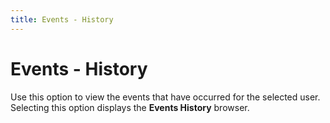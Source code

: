 ```yaml
---
title: Events - History
---
```


# Events - History


Use this option to view the events that have occurred for the selected  user. Selecting this option displays the **Events 
 History** browser.
